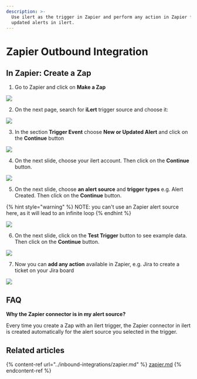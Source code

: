 ```yaml
---
description: >-
  Use ilert as the trigger in Zapier and perform any action in Zapier for new or
  updated alerts in ilert.
---
```


# Zapier Outbound Integration

## In Zapier: Create a Zap <a href="#in-ilert" id="in-ilert"></a>

1. Go to Zapier and click on **Make a Zap**

![](../../.gitbook/assets/Screenshot_29_10_20__16_22.png)

2. On the next page, search for **iLert** trigger source and choose it:

![](../../.gitbook/assets/Edit_a_Step___Zapier.png)

3. In the section **Trigger Event** choose **New or Updated Alert** and click on the **Continue** button

![](<../../.gitbook/assets/Edit_a_Step___Zapier (1).png>)

4. On the next slide, choose your ilert account. Then click on the **Continue** button.

![](<../../.gitbook/assets/Edit_a_Step___Zapier (2).png>)

5. On the next slide, choose **an alert source** and **trigger types** e.g. Alert Created. Then click on the **Continue** button.

{% hint style="warning" %}
NOTE: you can't use an Zapier alert source here, as it will lead to an infinite loop
{% endhint %}

![](<../../.gitbook/assets/Edit_a_Step___Zapier (4).png>)

6. On the next slide, click on the **Test Trigger** button to see example data. Then click on the **Continue** button.

![](<../../.gitbook/assets/Edit_a_Step___Zapier (3).png>)

7. Now you can **add any action** available in Zapier, e.g. Jira to create a ticket on your Jira board

![](../../.gitbook/assets/Edit_Step___Zapier.png)

## FAQ <a href="#faq" id="faq"></a>

**Why the Zapier connector is in my alert source?**

Every time you create a Zap with an ilert trigger, the Zapier connector in ilert is created automatically for the alert source you selected in the trigger.

## Related articles

{% content-ref url="../inbound-integrations/zapier.md" %}
[zapier.md](../inbound-integrations/zapier.md)
{% endcontent-ref %}
